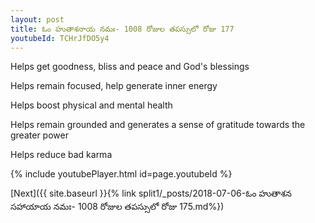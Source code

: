 ```yaml
---
layout: post
title: ఓం హుతాశనాయ నమః- 1008 రోజుల తపస్సులో రోజు 177
youtubeId: TCHrJfDO5y4
---
```

 
 
Helps get goodness, bliss and peace and God's blessings
 
Helps remain focused, help generate inner energy 
 
Helps boost physical and mental health 
 
Helps remain grounded and generates a sense of gratitude towards the greater power 
 
Helps reduce bad karma
 
 
 
 


{% include youtubePlayer.html id=page.youtubeId %}
 
[Next]({{ site.baseurl }}{% link  split1/_posts/2018-07-06-ఓం హుతాశన సహాయాయ నమః- 1008 రోజుల తపస్సులో రోజు 175.md%})
 
